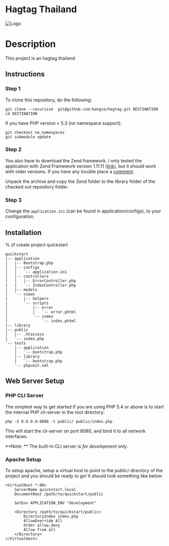 # Hagtag Thailand
![Logo](http://framework.zend.com/images/logos/ZendFramework-logo.png)

# Description #
This project is an hagtag thailand

## Instructions ##
### Step 1 ###

To clone this repository, do the following:

~~~
git clone --recursive  git@github.com:kangza/hagtag.git DESTINATION
cd DESTINATION
~~~

If you have PHP version < 5.3 (no namespace support):

~~~
git checkout no_namespaces
git submodule update
~~~

### Step 2 ###
You also have to download the Zend framework. I only tested the application with Zend Framework version 1.11.11 ([link](http://framework.zend.com/releases/ZendFramework-1.11.11/ZendFramework-1.11.11-minimal.zip)), but it should work with older versions. If you have any trouble place a [comment](http://thebestsolution.org/zend-login-with-facebook-twitter-and-google/#respond).

Unpack the archive and copy the Zend folder to the library folder of the checked out repository folder.

### Step 3 ###
Change the `application.ini` (can be found in application/configs), to your configuration.

Installation
------------
% zf create project quickstart

    quickstart
    |-- application
    |   |-- Bootstrap.php
    |   |-- configs
    |   |   `-- application.ini
    |   |-- controllers
    |   |   |-- ErrorController.php
    |   |   `-- IndexController.php
    |   |-- models
    |   `-- views
    |       |-- helpers
    |       `-- scripts
    |           |-- error
    |           |   `-- error.phtml
    |           `-- index
    |               `-- index.phtml
    |-- library
    |-- public
    |   |-- .htaccess
    |   `-- index.php
    `-- tests
        |-- application
        |   `-- bootstrap.php
        |-- library
        |   `-- bootstrap.php
        `-- phpunit.xml

Web Server Setup
----------------

### PHP CLI Server

The simplest way to get started if you are using PHP 5.4 or above is to start the internal PHP cli-server in the root directory:

    php -S 0.0.0.0:8080 -t public/ public/index.php

This will start the cli-server on port 8080, and bind it to all network
interfaces.

**Note: ** The built-in CLI server is *for development only*.

### Apache Setup

To setup apache, setup a virtual host to point to the public/ directory of the
project and you should be ready to go! It should look something like below:

    <VirtualHost *:80>
        ServerName quickstart.local
        DocumentRoot /path/to/quickstart/public
     
        SetEnv APPLICATION_ENV "development"
     
        <Directory /path/to/quickstart/public>
            DirectoryIndex index.php
            AllowOverride All
            Order allow,deny
            Allow from all
        </Directory>
    </VirtualHost>
